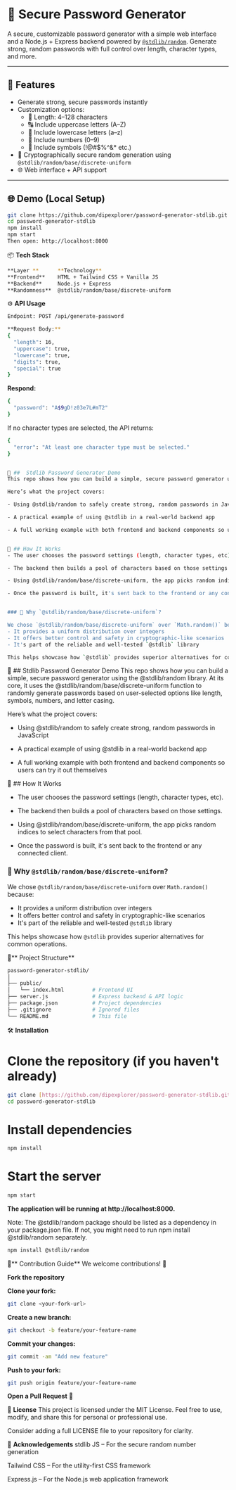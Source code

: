 # 🔐 Secure Password Generator

A secure, customizable password generator with a simple web interface and a Node.js + Express backend powered by [`@stdlib/random`](https://www.npmjs.com/package/@stdlib/random). Generate strong, random passwords with full control over length, character types, and more.

---

## 🚀 Features

- Generate strong, secure passwords instantly
- Customization options:
  - 🔢 Length: 4–128 characters
  - 🔠 Include uppercase letters (A–Z)
  - 🔡 Include lowercase letters (a–z)
  - 🔢 Include numbers (0–9)
  - 🔣 Include symbols (!@#$%^&\* etc.)
- 🔐 Cryptographically secure random generation using `@stdlib/random/base/discrete-uniform`
- 🌐 Web interface + API support

---

## 🌐 Demo (Local Setup)

```bash
git clone https://github.com/dipexplorer/password-generator-stdlib.git
cd password-generator-stdlib
npm install
npm start
Then open: http://localhost:8000
```

📦 **Tech Stack**

```bash
**Layer	**      **Technology**
**Frontend**  	HTML + Tailwind CSS + Vanilla JS
**Backend**    	Node.js + Express
**Randomness**	@stdlib/random/base/discrete-uniform
```

⚙️ **API Usage**

```bash
Endpoint: POST /api/generate-password
```

```bash
**Request Body:**
{
  "length": 16,
  "uppercase": true,
  "lowercase": true,
  "digits": true,
  "special": true
}
```

**Respond:**

```bash
{
  "password": "A$9gD!z03e7L#mT2"
}
```

If no character types are selected, the API returns:

```bash
{
  "error": "At least one character type must be selected."
}


📌 ##  Stdlib Password Generator Demo
This repo shows how you can build a simple, secure password generator using the @stdlib/random library. At its core, it uses the @stdlib/random/base/discrete-uniform function to randomly generate passwords based on user-selected options like length, symbols, numbers, and letter casing.

Here’s what the project covers:

- Using @stdlib/random to safely create strong, random passwords in JavaScript

- A practical example of using @stdlib in a real-world backend app

- A full working example with both frontend and backend components so users can try it out themselves


🧠 ## How It Works
- The user chooses the password settings (length, character types, etc).

- The backend then builds a pool of characters based on those settings.

- Using @stdlib/random/base/discrete-uniform, the app picks random indices to select characters from that pool.

- Once the password is built, it's sent back to the frontend or any connected client.


### 🔬 Why `@stdlib/random/base/discrete-uniform`?

We chose `@stdlib/random/base/discrete-uniform` over `Math.random()` because:
- It provides a uniform distribution over integers
- It offers better control and safety in cryptographic-like scenarios
- It's part of the reliable and well-tested `@stdlib` library

This helps showcase how `@stdlib` provides superior alternatives for common operations.
```

📌 ## Stdlib Password Generator Demo
This repo shows how you can build a simple, secure password generator using the @stdlib/random library. At its core, it uses the @stdlib/random/base/discrete-uniform function to randomly generate passwords based on user-selected options like length, symbols, numbers, and letter casing.

Here’s what the project covers:

- Using @stdlib/random to safely create strong, random passwords in JavaScript

- A practical example of using @stdlib in a real-world backend app

- A full working example with both frontend and backend components so users can try it out themselves

🧠 ## How It Works

- The user chooses the password settings (length, character types, etc).

- The backend then builds a pool of characters based on those settings.

- Using @stdlib/random/base/discrete-uniform, the app picks random indices to select characters from that pool.

- Once the password is built, it's sent back to the frontend or any connected client.

### 🔬 Why `@stdlib/random/base/discrete-uniform`?

We chose `@stdlib/random/base/discrete-uniform` over `Math.random()` because:

- It provides a uniform distribution over integers
- It offers better control and safety in cryptographic-like scenarios
- It's part of the reliable and well-tested `@stdlib` library

This helps showcase how `@stdlib` provides superior alternatives for common operations.

📁** Project Structure**

```bash
password-generator-stdlib/
│
├── public/
│   └── index.html         # Frontend UI
├── server.js              # Express backend & API logic
├── package.json           # Project dependencies
├── .gitignore             # Ignored files
└── README.md              # This file
```

🛠️ **Installation**

# Clone the repository (if you haven't already)

```bash
git clone [https://github.com/dipexplorer/password-generator-stdlib.git](https://github.com/dipexplorer/password-generator-stdlib.git)
cd password-generator-stdlib
```

# **Install dependencies**

```bash
npm install
```

# **Start the server**

```bash
npm start
```

**The application will be running at http://localhost:8000.**

Note: The @stdlib/random package should be listed as a dependency in your package.json file. If not, you might need to run npm install @stdlib/random separately.

```bash
npm install @stdlib/random
```

🤝** Contribution Guide**
We welcome contributions! 🙌

**Fork the repository**

**Clone your fork:**

```bash
git clone <your-fork-url>
```

**Create a new branch:**

```bash
git checkout -b feature/your-feature-name
```

**Commit your changes:**

```bash
git commit -am "Add new feature"
```

**Push to your fork:**

```bash
git push origin feature/your-feature-name
```

**Open a Pull Request** 🎉

📜 **License**
This project is licensed under the MIT License.
Feel free to use, modify, and share this for personal or professional use.

Consider adding a full LICENSE file to your repository for clarity.

🙌 **Acknowledgements**
stdlib JS – For the secure random number generation

Tailwind CSS – For the utility-first CSS framework

Express.js – For the Node.js web application framework
